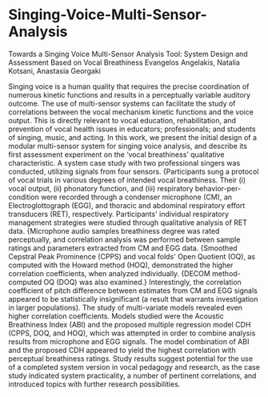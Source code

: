 # Singing-Voice-Multi-Sensor-Analysis

Towards a Singing Voice Multi-Sensor Analysis Tool:
System Design and Assessment Based on Vocal Breathiness
Evangelos Angelakis, Natalia Kotsani, Anastasia Georgaki

Singing voice is a human quality that requires the precise coordination of numerous kinetic functions and results in a perceptually variable auditory outcome. The use of multi-sensor systems can facilitate the study of correlations between the vocal mechanism kinetic functions and the voice output. This is directly relevant to vocal education, rehabilitation, and prevention of vocal health issues in educators; professionals; and students of singing, music, and acting.
In this work, we present the initial design of a modular multi-sensor system for singing voice analysis, and describe its first assessment experiment on the ‘vocal breathiness’ qualitative characteristic. A system case study with two professional singers was conducted, utilizing signals from four sensors. {Participants sung a protocol of vocal trials in various degrees of intended vocal breathiness. Their (i) vocal output, (ii) phonatory function, and (iii) respiratory behavior-per-condition were recorded through a  condenser microphone (CM), an Electroglottograph (EGG), and thoracic and abdominal respiratory effort transducers (RET), respectively.
Participants' individual respiratory management strategies were studied through qualitative analysis of RET data.
{Microphone audio samples breathiness degree was rated perceptually, and correlation analysis was performed between sample ratings and parameters extracted from CM and EGG data.
{Smoothed Cepstral Peak Prominence (CPPS) and vocal folds' Open Quotient (OQ), as computed with the Howard method (HOQ), demonstrated the higher correlation coefficients, when analyzed individually. {DECOM method-computed OQ (DOQ) was also examined.} Interestingly, the correlation coefficient of pitch difference between estimates from CM and EGG signals appeared to be statistically insignificant (a result that warrants investigation in larger populations). The study of multi-variate models revealed even higher correlation coefficients. 
Models studied were the Acoustic Breathiness Index (ABI) and the proposed multiple regression model CDH (CPPS, DOQ, and HOQ), which was attempted in order to combine analysis results from microphone and EGG signals. The model combination of ABI and the proposed CDH appeared to yield the highest correlation with perceptual breathiness ratings. Study results suggest potential for the use of a completed system version in vocal pedagogy and research, as the case study indicated system practicality, a number of pertinent correlations, and introduced topics with further research possibilities.
